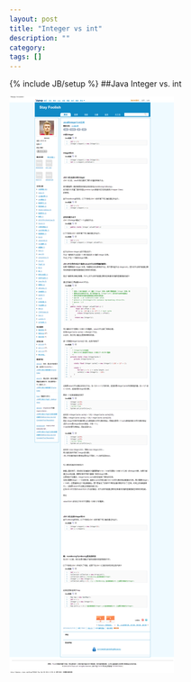 ```yaml
---
layout: post
title: "Integer vs int"
description: ""
category: 
tags: []
---
```

{% include JB/setup %}
##Java Integer vs. int

<img src='/img/java_int.png'/>

